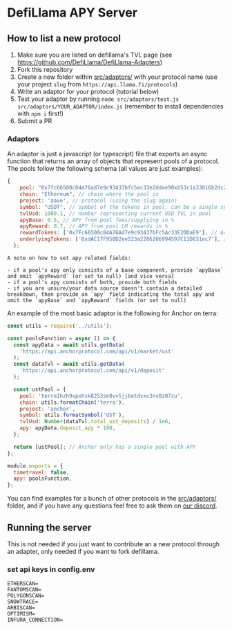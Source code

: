 # DefiLlama APY Server

## How to list a new protocol

1. Make sure you are listed on defillama's TVL page (see https://github.com/DefiLlama/DefiLlama-Adapters)
2. Fork this repository
3. Create a new folder within [src/adaptors/](src/adaptors/) with your protocol name (use your project `slug` from `https://api.llama.fi/protocols`)
4. Write an adaptor for your protocol (tutorial below)
5. Test your adaptor by running `node src/adaptors/test.js src/adaptors/YOUR_ADAPTOR/index.js` (remember to install dependencies with `npm i` first!)
6. Submit a PR

### Adaptors

An adaptor is just a javascript (or typescript) file that exports an async function that returns an array of objects that represent pools of a protocol. The pools follow the following schema (all values are just examples):

```js
{
    pool: "0x7fc66500c84a76ad7e9c93437bfc5ac33e2ddae90xb53c1a33016b2dc2ff3653530bff1848a515c8c5", // unique identifier for the pool
    chain: "Ethereum", // chain where the pool is
    project: 'aave', // protocol (using the slug again)
    symbol: "USDT", // symbol of the tokens in pool, can be a single symbol if pool is single-sided or multiple symbols (eg: USDT-ETH) if it's an LP
    tvlUsd: 1000.1, // number representing current USD TVL in pool
    apyBase: 0.5, // APY from pool fees/supplying in %
    apyReward: 0.7, // APY from pool LM rewards in %
    rewardTokens: ['0x7Fc66500c84A76Ad7e9c93437bFc5Ac33E2DDaE9'], // Array of reward token addresses (you can omit this field if a pool doesn't have rewards)
    underlyingTokens: ['0xdAC17F958D2ee523a2206206994597C13D831ec7'], // Array of underlying token addresses from a pool, eg here USDT address on ethereum
  };
```

```
A note on how to set apy related fields:

- if a pool's apy only consists of a base component, provide `apyBase` and omit `apyReward` (or set to null) [and vice versa]
- if a pool's apy consists of both, provide both fields
- if you are unsure/your data source doesn't contain a detailed breakdown, then provide an `apy` field indicating the total apy and omit the `apyBase` and `apyReward` fields (or set to null)
```

An example of the most basic adaptor is the following for Anchor on terra:

```js
const utils = require('../utils');

const poolsFunction = async () => {
  const apyData = await utils.getData(
    'https://api.anchorprotocol.com/api/v1/market/ust'
  );
  const dataTvl = await utils.getData(
    'https://api.anchorprotocol.com/api/v1/deposit'
  );

  const ustPool = {
    pool: 'terra1hzh9vpxhsk8253se0vv5jj6etdvxu3nv8z07zu',
    chain: utils.formatChain('terra'),
    project: 'anchor',
    symbol: utils.formatSymbol('UST'),
    tvlUsd: Number(dataTvl.total_ust_deposits) / 1e6,
    apy: apyData.deposit_apy * 100,
  };

  return [ustPool]; // Anchor only has a single pool with APY
};

module.exports = {
  timetravel: false,
  apy: poolsFunction,
};
```

You can find examples for a bunch of other protocols in the [src/adaptors/](src/adaptors/) folder, and if you have any questions feel free to ask them on [our discord](https://discord.gg/defillama).

## Running the server

This is not needed if you just want to contribute an a new protocol through an adapter, only needed if you want to fork defillama.

### set api keys in config.env

```
ETHERSCAN=
FANTOMSCAN=
POLYGONSCAN=
SNOWTRACE=
ARBISCAN=
OPTIMISM=
INFURA_CONNECTION=
```
